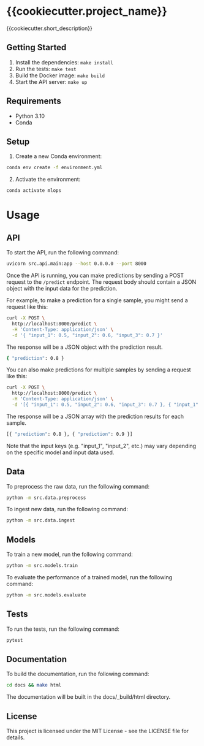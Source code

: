 # {{cookiecutter.project_name}}
{{cookiecutter.short_description}}


## Getting Started

1. Install the dependencies: `make install`
2. Run the tests: `make test`
3. Build the Docker image: `make build`
4. Start the API server: `make up`

## Requirements

- Python 3.10
- Conda

## Setup

1. Create a new Conda environment:

```bash
conda env create -f environment.yml
```

2. Activate the environment:

```bash
conda activate mlops
```

# Usage

## API

To start the API, run the following command:
```bash
uvicorn src.api.main:app --host 0.0.0.0 --port 8000
```

Once the API is running, you can make predictions by sending a POST request to the `/predict` endpoint. The request body should contain a JSON object with the input data for the prediction.

For example, to make a prediction for a single sample, you might send a request like this:

```bash
curl -X POST \
  http://localhost:8000/predict \
  -H 'Content-Type: application/json' \
  -d '{ "input_1": 0.5, "input_2": 0.6, "input_3": 0.7 }'
```

The response will be a JSON object with the prediction result.
```bash
{ "prediction": 0.8 }
```

You can also make predictions for multiple samples by sending a request like this:
```bash
curl -X POST \
  http://localhost:8000/predict \
  -H 'Content-Type: application/json' \
  -d '[{ "input_1": 0.5, "input_2": 0.6, "input_3": 0.7 }, { "input_1": 0.6, "input_2": 0.7, "input_3": 0.8 }]'
```

The response will be a JSON array with the prediction results for each sample.
```bash
[{ "prediction": 0.8 }, { "prediction": 0.9 }]
```
Note that the input keys (e.g. "input_1", "input_2", etc.) may vary depending on the specific model and input data used.

## Data

To preprocess the raw data, run the following command:
```bash
python -m src.data.preprocess
```

To ingest new data, run the following command:
```bash
python -m src.data.ingest
```

## Models

To train a new model, run the following command:
```bash
python -m src.models.train
```

To evaluate the performance of a trained model, run the following command:
```bash
python -m src.models.evaluate
```

## Tests

To run the tests, run the following command:
```bash
pytest
```

## Documentation

To build the documentation, run the following command:
```bash
cd docs && make html
```

The documentation will be built in the docs/_build/html directory.

<!-- TODO: hyperlink license file -->
## License

This project is licensed under the MIT License - see the LICENSE file for details.
